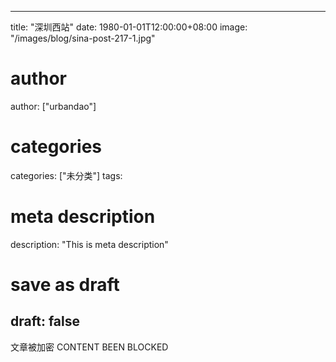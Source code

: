 
---
title: "深圳西站"
date: 1980-01-01T12:00:00+08:00
image: "/images/blog/sina-post-217-1.jpg"
# author
author: ["urbandao"]
# categories
categories: ["未分类"]
tags: 
# meta description
description: "This is meta description"
# save as draft
draft: false
---

文章被加密 CONTENT BEEN BLOCKED
